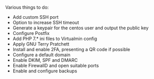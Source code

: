 Various things to do:

* Add custom SSH port
* Option to increase SSH timeout
* Generate a keypair for the centos user and output the public key
* Configure Postfix
* Add PHP 7.* ini files to Virtualmin config
* Apply GNU Terry Pratchett
* Install and enable 2FA, presenting a QR code if possible
* Configure a default domain
* Enable DKIM, SPF and DMARC
* Enable FirewallD and open suitable ports
* Enable and configure backups


